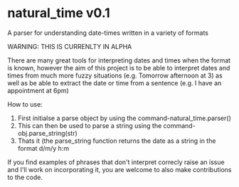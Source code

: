 # natural_time v0.1
A parser for understanding date-times written in a variety of formats

WARNING: THIS IS CURRENLTY IN ALPHA

There are many great tools for interpreting dates and times when the format is known, however the aim of this project is to be able to interpret dates and times from much more fuzzy situations (e.g. Tomorrow afternoon at 3) as well as be able to extract the date or time from a sentence (e.g. I have an appointment at 6pm)

How to use:
  1) First initialse a parse object by using the command-natural_time.parser()
  2) This can then be used to parse a string using the command- obj.parse_string(str)
  3) Thats it (the parse_string function returns the date as a string in the format d/m/y h:m

If you find examples of phrases that don't interpret correcly raise an issue and I'll work on incorporating it, you are welcome to also make contributions to the code.
